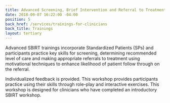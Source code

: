 ```yaml
---
title: Advanced Screening, Brief Intervention and Referral to Treatment (SBIRT)
date: 2018-09-07 16:22:00 -04:00
position: 5
back_href: /services/trainings-for-clinicians
back_title: Trainings
layout: tertiary
---
```


Advanced SBIRT trainings incorporate Standardized Patients (SPs) and participants practice key skills for screening, determining recommended level of care and making appropriate referrals to treatment using motivational techniques to enhance likelihood of patient follow through on the referral.

Individualized feedback is provided.   This workshop provides participants practice using their skills through role-play and interactive exercises.  This workshop is designed for clinicians who have completed an introductory SBIRT workshop.
